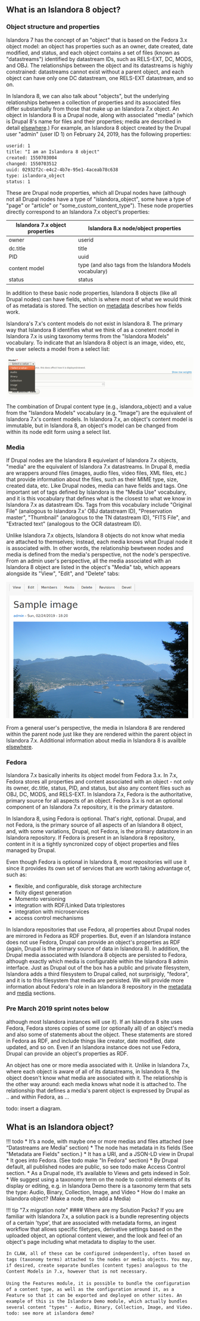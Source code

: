 ## What is an Islandora 8 object?

### Object structure and properties

Islandora 7 has the concept of an "object" that is based on the Fedora 3.x object model: an object has properties such as an owner, date created, date modified, and status, and each object contains a set of files (known as "datastreams") identified by datastream IDs, such as RELS-EXT, DC, MODS, and OBJ. The relationships between the object and its datastreams is highly constrained: datastreams cannot exist without a parent object, and each object can have only one DC datastream, one RELS-EXT datastream, and so on.

In Islandora 8, we can also talk about "objects", but the underlying relationships between a collection of properties and its associated files differ substantially from those that make up an Islandora 7.x object. An object in Islandora 8 is a Drupal node, along with associated "media" (which is Drupal 8's name for files and their properties; media are described in detail [elsewhere](datastreams.md).) For example, an Islandora 8 object created by the Drupal user "admin" (user ID 1) on February 24, 2019, has the following properties:

```
userid: 1
title: "I am an Islandora 8 object"
created: 1550703004
changed: 1550703512
uuid: 02932f2c-e4c2-4b7e-95e1-4aceab78c638
type: islandora_object
status: 1
```

These are Drupal node properties, which all Drupal nodes have (although not all Drupal nodes have a type of "islandora_object", some have a type of "page" or "article" or "some_custom_content_type"). These node properties directly correspond to an Islandora 7.x object's properties:

Islandora 7.x object properties | Islandora 8.x node/object properties
------------ | -------------
owner | userid
dc.title | title
PID | uuid
content model | type (and also tags from the Islandora Models vocabulary)
status | status

In addition to these basic node properties, Islandora 8 objects (like all Drupal nodes) can have fields, which is where most of what we would think of as metadata is stored. The section on [metadata](metadata.md) describes how fields work.

Islandora's 7.x's content models do not exist in Islandora 8. The primary way that Islandora 8 identifies what we think of as a conetent model in Islandora 7.x is using taxonomy terms from the "Islandora Models" vocabulary. To indicate that an Islandora 8 object is an image, video, etc, the user selects a model from a select list:

![Media tab](../assets/object_model_tags.png)

The combination of Drupal content type (e.g., islandora_object) and a value from the "Islandora Models" vocabulary (e.g. "Image") are the equivalent of Islandora 7.x's content models. In Islandora 7.x, an object's content model is immutable, but in Islandora 8, an object's model can be changed from within its node edit form using a select list.

### Media

If Drupal nodes are the Islandora 8 equivelant of Islandora 7.x objects, "media" are the equivalent of Islandora 7.x datastreams. In Drupal 8, media are wrappers around files (images, audio files, video files, XML files, etc.) that provide information about the files, such as their MIME type, size, created data, etc. Like Drupal nodes, media can have fields and tags. One important set of tags defined by Islandora is the "Media Use" vocabulary, and it is this vocabulary that defines what is the closest to what we know in Islandora 7.x as datastream IDs. Tags from this vocabulary include "Original File" (analogous to Islandora 7.x' OBJ datastream ID), "Preservation master", "Thumbnail" (analogous to the TN datastream ID), "FITS File", and "Extracted text" (analogous to the OCR datastream ID).

Unlike Islandora 7.x objects, Islandora 8 objects do not know what media are attached to themselves; instead, each media knows what Drupal node it is associated with. In other words, the relationship bewtween nodes and media is defined from the media's perspective, not the node's perspective. From an admin user's perspective, all the media associated with an Islandora 8 object are listed in the object's "Media" tab, which appears alongside its "View", "Edit", and "Delete" tabs:

![Media tab](../assets/media_tab.png)


From a general user's perspective, the media in Islandora 8 are rendered within the parent node just like they are rendered within the parent object in Islandora 7.x. Additional information about media in Islandora 8 is availble [elsewhere](datastreams.md).

### Fedora

Islandora 7.x basically inherits its object model from Fedora 3.x. In 7.x, Fedora stores all properties and content associated with an object - not only its owner, dc.title, status, PID, and status, but also any content files such as OBJ, DC, MODS, and RELS-EXT. In Islandora 7.x, Fedora is the authoritative, primary source for all aspects of an object. Fedora 3.x is not an optional component of an Islandora 7.x repository, it is the primary datastore.

In Islandora 8, using Fedora is optional. That's right, optional. Drupal, and not Fedora, is the primary source of all aspects of an Islandora 8 object, and, with some variations, Drupal, not Fedora, is the primary datastore in an Islandora repository. If Fedora is present in an Islandora 8 repository, content in it is a tightly syncronized copy of object properties and files managed by Drupal.

Even though Fedora is optional in Islandora 8, most repositories will use it since it provides its own set of services that are worth taking advantage of, such as:

* flexible, and configurable, disk storage architecture
* fixity digest generation
* Momento versioning
* integration with RDF/Linked Data triplestores
* integration with microservices
* access control mechanisms

In Islandora repositories that use Fedora, all properties about Drupal nodes are mirrored in Fedora as RDF properties. But, even if an Islandora instance does not use Fedora, Drupal can provide an object's properties as RDF (again, Drupal is the primary source of data in Islandora 8). In addition, the Drupal media associated with Islandora 8 objects are persisted to Fedora, although exactly which media is configurable within the Islandora 8 admin interface. Just as Drupal out of the box has a public and private filesystem, Islandora adds a third filesystem to Drupal called, not surprisigly, "fedora", and it is to this filesystem that media are persisted. We will provide more information about Fedora's role in an Islandora 8 repository in the [metadata](metadata.md) and [media](media.md) sections.


### Pre March 2019 sprint notes below

although most Islandora instances will use it). If an Islandora 8 site uses Fedora, Fedora stores copies of some (or optionally all) of an object's media and also some of statements about the object. These statements are stored in Fedora as RDF, and include things like creator, date modified, date updated, and so on. Even if an Islandora instance does not use Fedora, Drupal can provide an object's properties as RDF.

An object has one or more media associated with it. Unlike in Islandora 7.x, where each object is aware of all of its datastreams, in Islandora 8, the object doesn't know what media are associated with it. The relationship is the other way around: each media knows what node it is attached to. The relationship that defines a media's parent object is expressed by Drupal as .. and within Fedora, as ...

todo: insert a diagram.

## What is an Islandora object?

!!! todo
    * It’s a node, with maybe one or more medias and files attached (see “Datastreams are Media” section)
    * The node has metadata in its fields (See "Metadata are Fields" section.)
    * It has a URI, and a JSON-LD view in Drupal
    * It goes into Fedora. (See todo make "In Fedora" section)
    * By Drupal default, all published nodes are public, so see todo make Access Control section.
    * As a Drupal node, it’s available to Views and gets indexed in Solr.
    * We suggest using a taxonomy term on the node to control elements of its display or editing, e.g. in Islandora Demo there is a taxonomy term that sets the type: Audio, Binary, Collection, Image, and Video
    * How do I make an Islandora object? (Make a node, then add a Media)


!!! tip "7.x migration note"
    #### Where are my Solution Packs?
    If you are familiar with Islandora 7.x, a solution pack is a bundle representing objects of a certain 'type', that are associated with metadata forms, an ingest workflow that allows specific filetypes, derivative settings based on the uploaded object, an optional content viewer, and the look and feel of an object's page including what metadata to display to the user.

    In CLAW, all of these can be configured independently, often based on tags (taxonomy terms) attached to the nodes or media objects. You may, if desired, create separate bundles (content types) analogous to the Content Models in 7.x, however that is not necessary.

    Using the Features module, it is possible to bundle the configuration of a content type, as well as the configuration around it, as a Feature so that it can be exported and deployed on other sites. An example of this is the Islandora Demo module, which actually bundles several content "types" - Audio, Binary, Collection, Image, and Video. todo: see more at islandora demo?
